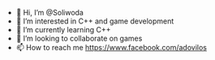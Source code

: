 - 👋 Hi, I’m @Soliwoda
- 👀 I’m interested in C++ and game development 
- 🌱 I’m currently learning C++ 
- 💞️ I’m looking to collaborate on games
- 📫 How to reach me https://www.facebook.com/adovilos
<!---
Soliwoda/Soliwoda is a ✨ special ✨ repository because its `README.md` (this file) appears on your GitHub profile.
You can click the Preview link to take a look at your changes.
--->
